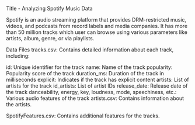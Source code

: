 Title - Analyzing Spotify Music Data

Spotify is an audio streaming platform that provides DRM-restricted music, videos, and podcasts from record labels and media companies. It has more than 50 million tracks which user can browse using various parameters like artists, album, genre, or via playlists.

Data Files
tracks.csv: Contains detailed information about each track, including:

id: Unique identifier for the track
name: Name of the track
popularity: Popularity score of the track
duration_ms: Duration of the track in milliseconds
explicit: Indicates if the track has explicit content
artists: List of artists for the track
id_artists: List of artist IDs
release_date: Release date of the track
danceability, energy, key, loudness, mode, speechiness, etc.: Various audio features of the track
artists.csv: Contains information about the artists.

SpotifyFeatures.csv: Contains additional features for the tracks.
